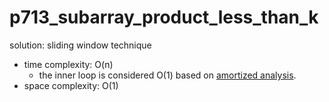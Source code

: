 # p713_subarray_product_less_than_k

solution: sliding window technique

- time complexity: O(n)
    - the inner loop is considered O(1) based on [amortized analysis](https://en.wikipedia.org/wiki/Amortized_analysis).
- space complexity: O(1)

